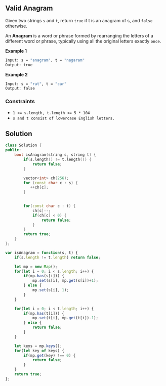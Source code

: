 
##   Valid Anagram

Given two strings ```s``` and ```t```, return ```true``` if t is an anagram of s, and ```false``` otherwise.

An **Anagram** is a word or phrase formed by rearranging the letters of a different word or phrase, typically using all the original letters exactly ```once```.

 
 
 

 


 




**Example 1**
```bash
Input: s = "anagram", t = "nagaram"
Output: true
```
**Example 2**
```bash
Input: s = "rat", t = "car"
Output: false
```

### Constraints

- ```1 <= s.length, t.length <= 5 * 104```
- ```s and t consist of lowercase English letters.```

## Solution

```cpp
class Solution {
public:
    bool isAnagram(string s, string t) {
        if(s.length() != t.length()) {
            return false;
        }

        vector<int> ch(256);
        for (const char c : s) {
           ++ch[c];
        }
      

        for(const char c : t) {
            ch[c]--;
            if(ch[c] < 0) {
                return false;
            }
        }
        return true;
    }
};
```

```javascript
var isAnagram = function(s, t) {
    if(s.length != t.length) return false;

    let mp = new Map();
    for(let i = 0; i < s.length; i++) {
        if(mp.has(s[i])) {
            mp.set(s[i], mp.get(s[i])+1);
        } else {
            mp.set(s[i], 1);
        }
    }

    for(let i = 0; i < t.length; i++) {
        if(mp.has(t[i])) {
            mp.set(t[i], mp.get(t[i])-1);
        } else {
            return false;
        }
    }

    let keys = mp.keys();
    for(let key of keys) {
        if(mp.get(key) !== 0) {
            return false;
        }
    }
    return true;
};
```
